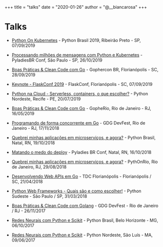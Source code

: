 +++
title = "talks"
date = "2020-01-26"
author = "@__biancarosa"
+++

# Talks

- [Python On Kubernetes](https://slides.com/bianca_rosa/python-on-kubernetes#/) - Python Brasil 2019, Ribeirão Preto - SP, 07/09/2019

- [Processando milhões de mensagens com Python e Kubernetes](https://slides.com/bianca_rosa/consumindo-msgs-python-k8s#/) - PyladiesBR Conf, São Paulo - SP, 26/10/2019

- [Boas Práticas & Clean Code com Go](https://slides.com/bianca_rosa/go-clean-code#/) - Gophercon BR, Florianópolis - SC, 28/09/2019

- [Keynote - FlaskConf 2019](https://slides.com/bianca_rosa/flaskconf2o1i#/) - FlaskConf, Florianópolis - SC, 07/09/2019

- [Python na Cloud - Serverless, containers, o que escolher?](http://biancarosa.com.br/slides/python-na-cloud.html) - Python Nordeste, Recife - PE, 20/07/2019

- [Boas Práticas & Clean Code com Go](http://biancarosa.com.br/slides/go-clean-code-2.html) - GopheRio, Rio de Janeiro - RJ, 16/05/2019

- [Programando de forma concorrente em Go](http://biancarosa.com.br/slides/concorrencia-go.html) - GDG DevFest, Rio de Janeiro - RJ, 17/11/2018

- [Quebrei minhas aplicações em microserviços, e agora?](http://biancarosa.com.br/slides/microservicos-pybr.html) - Python Brasil, Natal, RN, 19/10/2018

- [Matando o medo do deploy](http://biancarosa.com.br/slides/microservicos.html) - Pyladies BR Conf, Natal, RN, 16/10/2018

- [Quebrei minhas aplicações em microserviços, e agora?](http://biancarosa.com.br/slides/microservicos.html) - PythOnRio, Rio de Janeiro, RJ, 29/08/2018

- [Desenvolvendo Web APIs em Go](http://biancarosa.com.br/slides/tdc-go-web-apis.html) - TDC Florianópolis - Florianópolis / SC, 21/04/2018

- [Python Web Frameworks - Quais são e como escolher!](http://biancarosa.com.br/slides/web-frameworks-pyse-2018.html) - Python Sudeste - São Paulo / SP, 31/03/2018

- [Boas Práticas & Clean Code com Golang](http://biancarosa.com.br/slides/go-clean-code.html) - GDG DevFest - Rio de Janeiro / RJ - 26/11/2017

- [Redes Neurais com Python e Scikit](http://biancarosa.com.br/slides/pybr-2017.html) - Python Brasil, Belo Horizonte - MG, 06/10/2017

- [Redes Neurais com Python e Scikit](http://biancarosa.com.br/slides/redes-neurais.html) - Python Nordeste, São Luís - MA, 09/06/2017